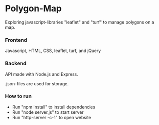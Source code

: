 # Polygon-Map
Exploring javascript-libraries "leaflet" and "turf" to manage polygons on a map.

### Frontend
Javascript, HTML, CSS, leaflet, turf, and jQuery

### Backend
API made with Node.js and Express.

.json-files are used for storage.

### How to run
* Run "npm install" to install dependencies
* Run "node server.js" to start server
* Run "http-server -c-1" to open website

